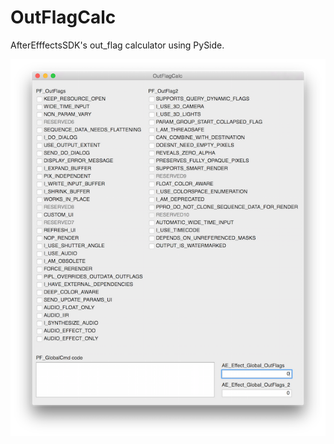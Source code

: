 # OutFlagCalc
AfterEfffectsSDK's out_flag calculator using PySide.

![ScreenShot](https://github.com/tetsuoh/OutFlagCalc/blob/master/screenshot.png)


